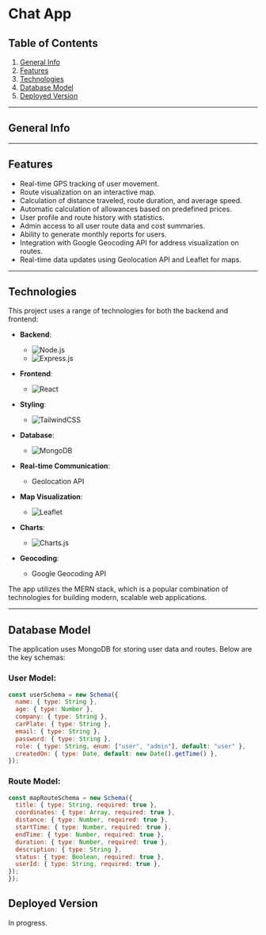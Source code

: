 # Chat App

## Table of Contents
1. [General Info](#general-info)
2. [Features](#features)
3. [Technologies](#technologies)
4. [Database Model](#database-model)
6. [Deployed Version](#deployed-version)

---

## General Info


---

## Features
- Real-time GPS tracking of user movement.
- Route visualization on an interactive map.
- Calculation of distance traveled, route duration, and average speed.
- Automatic calculation of allowances based on predefined prices.
- User profile and route history with statistics.
- Admin access to all user route data and cost summaries.
- Ability to generate monthly reports for users.
- Integration with Google Geocoding API for address visualization on routes.
- Real-time data updates using Geolocation API and Leaflet for maps.
  
---

## Technologies
This project uses a range of technologies for both the backend and frontend:

- **Backend**: 
  - ![Node.js](https://img.shields.io/badge/Node.js-339933?style=flat&logo=node.js&logoColor=white)  
  - ![Express.js](https://img.shields.io/badge/Express.js-000000?style=flat&logo=express&logoColor=white)

- **Frontend**: 
  - ![React](https://img.shields.io/badge/React-61DAFB?style=flat&logo=react&logoColor=black)  

- **Styling**:
  - ![TailwindCSS](https://img.shields.io/badge/TailwindCSS-38BDF8?style=for-the-badge&logo=tailwind-css&logoColor=white)

- **Database**: 
  - ![MongoDB](https://img.shields.io/badge/MongoDB-47A248?style=flat&logo=mongodb&logoColor=white)

- **Real-time Communication**: 
  - Geolocation API

- **Map Visualization**: 
  - ![Leaflet](https://img.shields.io/badge/Leaflet-3c3c3c?style=flat&logo=leaflet&logoColor=white)

- **Charts**: 
  - ![Charts.js](https://img.shields.io/badge/Charts.js-F7A400?style=flat&logo=chart.js&logoColor=white)

- **Geocoding**: 
  - Google Geocoding API


The app utilizes the MERN stack, which is a popular combination of technologies for building modern, scalable web applications.

---

## Database Model
The application uses MongoDB for storing user data and routes. Below are the key schemas:

### User Model:
```javascript
const userSchema = new Schema({
  name: { type: String },
  age: { type: Number },
  company: { type: String },
  carPlate: { type: String },
  email: { type: String },
  password: { type: String },
  role: { type: String, enum: ["user", "admin"], default: "user" },
  createdOn: { type: Date, default: new Date().getTime() },
});
```

### Route Model:
```javascript
const mapRouteSchema = new Schema({
  title: { type: String, required: true },
  coordinates: { type: Array, required: true },
  distance: { type: Number, required: true },
  startTime: { type: Number, required: true },
  endTime: { type: Number, required: true },
  duration: { type: Number, required: true },
  description: { type: String },
  status: { type: Boolean, required: true },
  userId: { type: String, required: true },
});
});
```

## Deployed Version
In progress.
